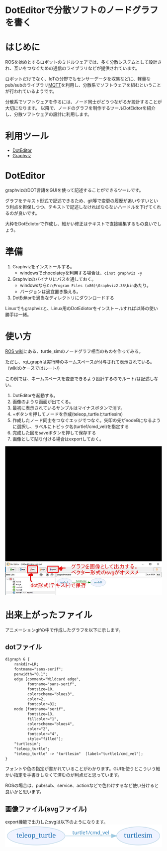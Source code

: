 # DotEditorで分散ソフトのノードグラフを書く

# はじめに
ROSを始めとするロボットのミドルウェアでは、多く分散システムとして設計され、互いをつなぐための通信のライブラリなどが提供されています。

ロボットだけでなく、IoTの分野でもセンサーデータを収集などに、軽量なpub/subのライブラリ[MQTT](http://mqtt.org/)を利用し、分散系でソフトウェアを組むということが行われているようです。

分散系でソフトウェアを作るには、ノード同士がどうつながるか設計することが大切になります。
以降で、ノードのグラフを制作するツールDotEidtorを紹介し、分散ソフトウェアの設計に利用します。

# 利用ツール
- [DotEditor](https://vincenthee.github.io/DotEditor/)
- [Graphviz](https://www.graphviz.org/)

# DotEditor
graphvizのDOT言語をGUIを使って記述することができるツールです。

グラフをテキスト形式で記述できるため、git等で変更の履歴が追いやすいという利点を担保しつつ、テキストで記述しなければならないハードルを下げてくれるのが良いです。

大枠をDotEdiotorで作成し、細かい修正はテキストで直接編集するもの良いでしょう。

# 準備
1. Graphvizをインストールする。
    - windowsでchocolateyを利用する場合は、```cinst graphviz -y```
2. Graphvizのバイナリにパスを通しておく。
    - windowsなら```C:\Program Files (x86)\Graphviz2.38\bin```あたり。
    - バージョンは適宜置き換える。
3. DotEditorを適当なディレクトリにダウンロードする

Linuxでもgraphvizと、Linux用のDotEdiotorをインストールすれば以降の使い勝手は一緒。

# 使い方
[ROS wiki](http://wiki.ros.org/ja/ROS/Tutorials/UnderstandingTopics)にある、turtle_simのノードグラフ相当のものを作ってみる。

ただし、rqt_graphは実行時のネームスペースが付与されて表示されている。（wikiのケースではルート/)

この例では、ネームスペースを変更できるよう設計するのでルート/は記述しない。

1. DotEditorを起動する。
2. 画像のような画面が出てくる。
3. 最初に表示されているサンプルはマイナスボタンで消す。
4. +ボタンを押してノードを作成(teleop_turtleとturtlesim)
5. 作成したノード同士をつなぐエッジでつなぐ。矢印の先がnodeBになるように選択し、ラベルにトピック名(turtle1/cmd_vel)を指定する
6. 完成した図をsaveボタンを押して保存する
7. 画像として貼り付ける場合はexportしておく。

![使い方](./doteditor.gif)
![保存](./function.jpg)

# 出来上がったファイル
アニメーションgifの中で作成したグラフを以下に示します。

## dotファイル
```
digraph G {
    rankdir=LR;
    fontname="sans-serif";
    penwidth="0.1";
    edge [comment="Wildcard edge", 
          fontname="sans-serif", 
          fontsize=10, 
          colorscheme="blues3", 
          color=2, 
          fontcolor=3];
    node [fontname="serif", 
          fontsize=13, 
          fillcolor="1", 
          colorscheme="blues4", 
          color="2", 
          fontcolor="4", 
          style="filled"];
    "turtlesim";
    "teleop_turtle";
    "teleop_turtle" -> "turtlesim"  [label="turtle1/cmd_vel"];
}
```

フォントや色の指定が書かれていることがわかります。GUIを使うとこういう細かい指定を手書きしなくて済むのが利点だと思っています。

ROSの場合は、pub/sub、service、actionなどで色わけするなど使い分けると良いかと思います。

## 画像ファイル(svgファイル)
export機能で出力したsvgは以下のようになります。
![turtlesim](./turtlesim_graph.svg)
